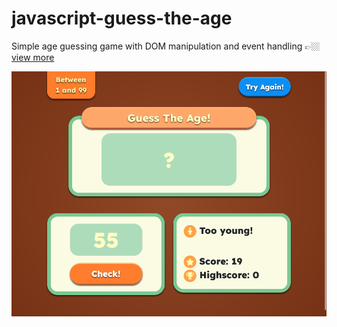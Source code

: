 # javascript-guess-the-age

Simple age guessing game with DOM manipulation and event handling 👉🏼 [view more](https://alin-trinca.github.io/javascript-guess-the-age/dist/index.html)

![Guess the Age Screenshot](javascript-guess-the-age.png)
